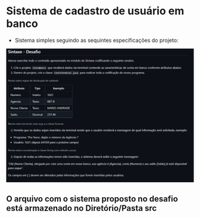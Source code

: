 # Sistema de cadastro de usuário em banco 

- Sistema simples seguindo as sequintes especificações do projeto:

![alt text](image.png)



O arquivo com o sistema proposto no desafio está armazenado no Diretório/Pasta src
--
